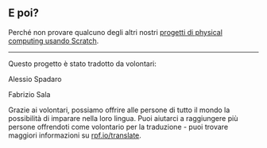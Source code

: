 ## E poi?

Perché non provare qualcuno degli altri nostri [progetti di physical computing usando Scratch](https://projects.raspberrypi.org/it-IT/projects?software%5B%5D=scratch&hardware%5B%5D=electronic-components).


***
Questo progetto è stato tradotto da volontari:

Alessio Spadaro

Fabrizio Sala

Grazie ai volontari, possiamo offrire alle persone di tutto il mondo la possibilità di imparare nella loro lingua. Puoi aiutarci a raggiungere più persone offrendoti come volontario per la traduzione - puoi trovare maggiori informazioni su [rpf.io/translate](https://rpf.io/translate).